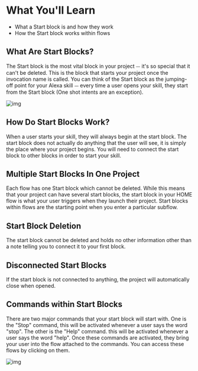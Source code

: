# What You'll Learn

-   What a Start block is and how they work
-   How the Start block works within flows


## What Are Start Blocks?
The Start block is the most vital block in your project ⏤ it's so special that it can't be deleted. This is the block that starts your project once the invocation name is called. You can think of the Start block as the jumping-off point for your Alexa skill ⏤ every time a user opens your skill, they start from the Start block (One shot intents are an exception).

![img](https://i.imgur.com/TkT878B.png)

## How Do Start Blocks Work?
When a user starts your skill, they will always begin at the start block. The start block does not actually do anything that the user will see, it is simply the place where your project begins. You will need to connect the start block to other blocks in order to start your skill.

## Multiple Start Blocks In One Project
Each flow has one Start block which cannot be deleted. While this means that your project can have several start blocks, the start block in your HOME flow is what your user triggers when they launch their project. Start blocks within flows are the starting point when you enter a particular subflow.


## Start Block Deletion
The start block cannot be deleted and holds no other information other than a note telling you to connect it to your first block.

## Disconnected Start Blocks
If the start block is not connected to anything, the project will automatically close when opened.

## Commands within Start Blocks

There are two major commands that your start block will start with. One is the "Stop" command, this will be activated whenever a user says the word "stop". The other is the "Help" command. this will be activated whenever a user says the word "help". Once these commands are activated, they bring your user into the flow attached to the commands. You can access these flows by clicking on them.

![img](https://i.imgur.com/Z1OTeqd.png)





